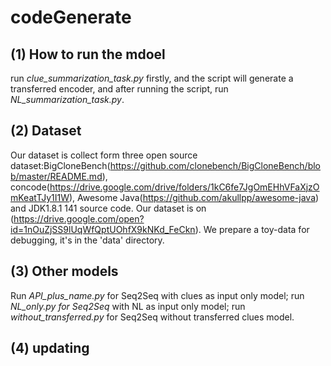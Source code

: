 # codeGenerate
## (1) How to run the mdoel
run *clue_summarization_task.py* firstly, and the script will generate a transferred encoder, and after running the script, run *NL_summarization_task.py*.

## (2) Dataset
Our dataset is collect form three open source dataset:BigCloneBench(https://github.com/clonebench/BigCloneBench/blob/master/README.md), 
concode(https://drive.google.com/drive/folders/1kC6fe7JgOmEHhVFaXjzOmKeatTJy1I1W), Awesome Java(https://github.com/akullpp/awesome-java) and JDK1.8.1 141 source code. Our dataset is on (https://drive.google.com/open?id=1nOuZjSS9lUqWfQptUOhfX9kNKd_FeCkn).
We prepare a toy-data for debugging, it's in the 'data' directory.

## (3) Other models
Run *API_plus_name.py* for Seq2Seq with clues as input only model;
run *NL_only.py for Seq2Seq* with NL as input only model;
run *without_transferred.py* for Seq2Seq without transferred clues model.

## (4) updating
